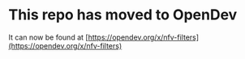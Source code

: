 # This repo has moved to OpenDev

It can now be found at [https://opendev.org/x/nfv-filters](https://opendev.org/x/nfv-filters)

